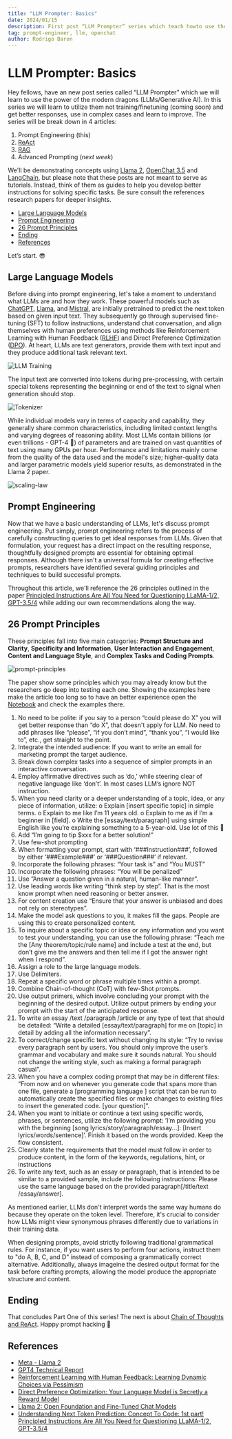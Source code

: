 ```yaml
---
title: "LLM Prompter: Basics"
date: 2024/01/15
description: First post “LLM Prompter” series which teach howto use the power of the modern dragons (LLMs/Generative AI).
tag: prompt-engineer, llm, openchat
author: Rodrigo Baron
---
```


# LLM Prompter: Basics

Hey fellows, have an new post series called “LLM Prompter” which we will learn to use the power of the modern dragons (LLMs/Generative AI). In this series we will learn to utilize them not training/finetuning (coming soon)  and get better responses, use in complex cases and learn to improve. The series will be break down in 4 articles:

1. Prompt Engineering (this)
2. [ReAct](llm-prompter-react)
3. [RAG](llm-prompter-rag)
4. Advanced Prompting (*next week*)

We'll be demonstrating concepts using [Llama 2](https://ai.meta.com/llama/), [OpenChat 3.5](https://github.com/imoneoi/openchat) and [LangChain](https://www.langchain.com/), but please note that these posts are not meant to serve as tutorials. Instead, think of them as guides to help you develop better instructions for solving specific tasks. Be sure consult the references research papers for deeper insights.

- [Large Language Models](#large-language-models)
- [Prompt Engineering](#prompt-engineering)
- [26 Prompt Principles](#26-prompt-principles)
- [Ending](#ending)
- [References](#references)

Let’s start. 😎

## Large Language Models

Before diving into prompt engineering, let's take a moment to understand what LLMs are and how they work. These powerful models such as [ChatGPT](https://arxiv.org/abs/2303.08774), [Llama](https://ai.meta.com/llama/), and [Mistral](https://mistral.ai/news/mixtral-of-experts/), are initially pretrained to predict the next token based on given input text. They subsequently go through supervised fine-tuning (SFT) to follow instructions, understand chat conversation, and align themselves with human preferences using methods like Reinforcement Learning with Human Feedback ([RLHF](https://arxiv.org/abs/2305.18438)) and Direct Preference Optimization ([DPO](https://arxiv.org/abs/2305.18290)). At heart, LLMs are text generators, provide them with text input and they produce additional task relevant text.

![LLM Training](/images/prompter/llm-training.png "Understanding Next Token Prediction: Concept To Code: 1st part!")

The input text are converted into tokens during pre-processing, with certain special tokens representing the beginning or end of the text to signal when generation should stop.

![Tokenizer](/images/prompter/tokenizer.png "Understanding Next Token Prediction: Concept To Code: 1st part!")

While individual models vary in terms of capacity and capability, they generally share common characteristics, including limited context lengths and varying degrees of reasoning ability. Most LLMs contain billions (or even trillions - GPT-4 👀) of parameters and are trained on vast quantities of text using many GPUs per hour. Performance and limitations mainly come from the quality of the data used and the model's size; higher-quality data and larger parametric models yield superior results, as demonstrated in the Llama 2 paper.

![scaling-law](/images/prompter/scaling-law.png "Llama 2: Open Foundation and Fine-Tuned Chat Models")

## Prompt Engineering

Now that we have a basic understanding of LLMs, let's discuss prompt engineering. Put simply, prompt engineering refers to the process of carefully constructing queries to get ideal responses from LLMs. Given that formulation, your request has a direct impact on the resulting response, thoughtfully designed prompts are essential for obtaining optimal responses. Although there isn't a universal formula for creating effective prompts, researchers have identified several guiding principles and techniques to build successful prompts.

Throughout this article, we'll reference the 26 principles outlined in the paper [Principled Instructions Are All You Need for Questioning LLaMA-1/2, GPT-3.5/4](https://arxiv.org/abs/2312.16171) while adding our own recommendations along the way.

## 26 Prompt Principles

These principles fall into five main categories: **Prompt Structure and Clarity**, **Specificity and Information**, **User Interaction and Engagement**, **Content and Language Style**, and **Complex Tasks and Coding Prompts**.

![prompt-principles](/images/prompter/prompt-principles.png "Principled Instructions Are All You Need for Questioning LLaMA-1/2, GPT-3.5/4")

The paper show some principles which you may already know but the researchers go deep into testing each one. Showing the examples here make the article too long so to have an better experience open the [Notebook](https://github.com/rodrigobaron/site_contet/blob/main/1_prompt_engineer.ipynb) and check the examples there.

1. No need to be polite: if you say to a person “could please do X” you will get better response than “do X”, that doesn't apply for LLM. No need to add phrases like “please”, “if you don’t  mind”, “thank you”, “I would like to”, etc.,  get straight to the point.
2. Integrate the intended audience: If you want to write an email for marketing prompt the target audience.
3. Break down complex tasks into a sequence of simpler prompts in an interactive conversation.
4. Employ affirmative directives such as ‘do,’ while steering clear of negative language like ‘don’t’. In most cases LLM’s ignore NOT instruction.
5. When you need clarity or a deeper understanding of a topic, idea, or any piece of information, utilize:
o Explain [insert specific topic] in simple terms.
o Explain to me like I’m 11 years old.
o Explain to me as if I’m a beginner in [field].
o Write the [essay/text/paragraph] using simple English like you’re explaining something to a 5-year-old.
Use lot of this 🙂
6. Add “I’m going to tip $xxx for a better solution!”
7. Use few-shot prompting
8. When formatting your prompt, start with ‘###Instruction###’, followed by either ‘###Example###’ or ‘###Question###’ if relevant.
9. Incorporate the following phrases: “Your task is” and “You MUST”
10. Incorporate the following phrases: “You will be penalized”
11. Use ”Answer a question given in a natural, human-like manner”.
12. Use leading words like writing “think step by step”. That is the most know prompt when need reasoning or better answer.
13. For content creation use “Ensure that your answer is unbiased and does not rely on stereotypes”.
14. Make the model ask questions to you, it makes fill the gaps. People are using this to create personalized content.
15. To inquire about a specific topic or idea or any information and you want to test your understanding, you can use the following phrase: “Teach me the [Any theorem/topic/rule name] and include a test at the end, but don’t give me the answers and then tell me if I got the answer right when I respond”.
16. Assign a role to the large language models.
17. Use Delimiters.
18. Repeat a specific word or phrase multiple times within a prompt.
19. Combine Chain-of-thought (CoT) with few-Shot prompts.
20. Use output primers, which involve concluding your prompt with the beginning of the desired output. Utilize output primers by ending your prompt with the start of the anticipated response.
21. To write an essay /text /paragraph /article or any type of text that should be detailed: “Write a detailed [essay/text/paragraph] for me on [topic] in detail by adding all the information necessary”.
22. To correct/change specific text without changing its style: “Try to revise every paragraph sent by users. You should only improve the user’s grammar and vocabulary and make sure it sounds natural. You should not change the writing style, such as making a formal paragraph casual”.
23. When you have a complex coding prompt that may be in different files: “From now and on whenever you generate code that spans more than one file, generate a [programming language ] script that can be run to automatically create the specified files or make changes to existing files to insert the generated code. [your question]”.
24. When you want to initiate or continue a text using specific words, phrases, or sentences, utilize the following prompt:
’I’m providing you with the beginning [song lyrics/story/paragraph/essay...]: [Insert lyrics/words/sentence]’. Finish it based on the words provided. Keep the flow consistent.
25. Clearly state the requirements that the model must follow in order to produce content, in the form of the keywords, regulations, hint, or instructions
26. To write any text, such as an essay or paragraph, that is intended to be similar to a provided sample, include the following instructions: Please use the same language based on the provided paragraph[/title/text /essay/answer].

As mentioned earlier, LLMs don't interpret words the same way humans do because they operate on the token level. Therefore, it's crucial to consider how LLMs might view synonymous phrases differently due to variations in their training data. 

When designing prompts, avoid strictly following traditional grammatical rules. For instance, if you want users to perform four actions, instruct them to "do A, B, C, and D" instead of composing a grammatically correct alternative. Additionally, always imageine the desired output format for the task before crafting prompts, allowing the model produce the appropriate structure and content.

## Ending

That concludes Part One of this series! The next is about [Chain of Thoughts and ReAct](llm-prompter-react). Happy prompt hacking 🙂


## References

- [Meta - Llama 2](https://ai.meta.com/llama/)
- [GPT4 Technical Report](https://arxiv.org/abs/2303.08774)
- [Reinforcement Learning with Human Feedback: Learning Dynamic Choices via Pessimism](https://arxiv.org/abs/2305.18438)
- [Direct Preference Optimization: Your Language Model is Secretly a Reward Model](https://arxiv.org/abs/2305.18290)
- [Llama 2: Open Foundation and Fine-Tuned Chat Models](https://arxiv.org/abs/2307.09288)
- [Understanding Next Token Prediction: Concept To Code: 1st part!](https://medium.com/@akash.kesrwani99/understanding-next-token-prediction-concept-to-code-1st-part-7054dabda347)
[Principled Instructions Are All You Need for Questioning LLaMA-1/2, GPT-3.5/4](https://arxiv.org/abs/2312.16171)